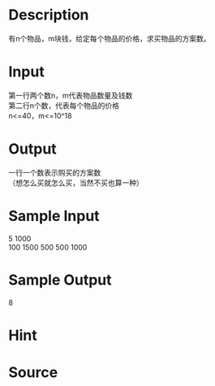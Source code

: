 
# Description

<div class="content"><div>有n个物品，m块钱，给定每个物品的价格，求买物品的方案数。</div>
<div></div>
<p></p></div>

# Input

<div class="content"><div>第一行两个数n，m代表物品数量及钱数</div>
<div>第二行n个数，代表每个物品的价格</div>
<div>n&lt;=40，m&lt;=10^18</div>
<div></div>
<p></p></div>

# Output

<div class="content"><div>一行一个数表示购买的方案数</div>
<div>（想怎么买就怎么买，当然不买也算一种）</div>
<div></div>
<p></p></div>

# Sample Input

<div class="content"><span class="sampledata">5 1000<br/>
100 1500 500 500 1000</span></div>

# Sample Output

<div class="content"><span class="sampledata">8</span></div>

# Hint

<div class="content"><p></p></div>

# Source

<div class="content"><p><a href="problemset.php?search="></a></p></div>


